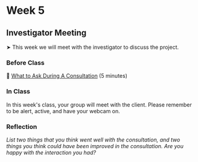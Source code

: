 # Week 5

## Investigator Meeting

&#x27A4; This week we will meet with the investigator to discuss the project.

### Before Class

📖 [What to Ask During A Consultation](what-to-ask.md)  (5 minutes)

### In Class

In this week's class, your group will meet with the client. Please remember to be alert, active, and have your webcam on.

### Reflection

*List two things that you think went well with the consultation, and two things you think could have been improved in the consultation. Are you happy with the interaction you had?*

